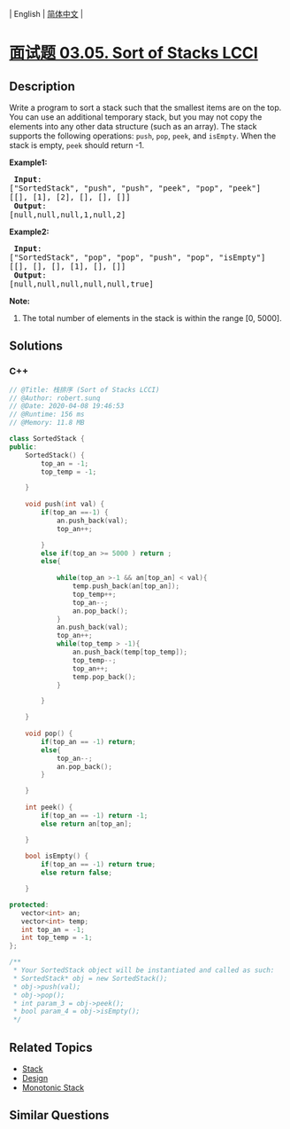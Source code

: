 
| English | [简体中文](README.md) |

# [面试题 03.05. Sort of Stacks LCCI](https://leetcode.cn//problems/sort-of-stacks-lcci/)

## Description

<p>Write a program to sort a stack such that the smallest items are on the top. You can use an additional temporary stack, but you may not copy the elements into any other data structure (such as an array). The stack supports the following operations: <code>push</code>, <code>pop</code>, <code>peek</code>, and <code>isEmpty</code>. When the stack is empty, <code>peek</code> should return -1.</p>

<p><strong>Example1:</strong></p>

<pre>
<strong> Input</strong>: 
[&quot;SortedStack&quot;, &quot;push&quot;, &quot;push&quot;, &quot;peek&quot;, &quot;pop&quot;, &quot;peek&quot;]
[[], [1], [2], [], [], []]
<strong> Output</strong>: 
[null,null,null,1,null,2]
</pre>

<p><strong>Example2:</strong></p>

<pre>
<strong> Input</strong>:  
[&quot;SortedStack&quot;, &quot;pop&quot;, &quot;pop&quot;, &quot;push&quot;, &quot;pop&quot;, &quot;isEmpty&quot;]
[[], [], [], [1], [], []]
<strong> Output</strong>: 
[null,null,null,null,null,true]
</pre>

<p><strong>Note:</strong></p>

<ol>
	<li>The total number of elements in the stack is within the range [0, 5000].</li>
</ol>


## Solutions


### C++

```C++
// @Title: 栈排序 (Sort of Stacks LCCI)
// @Author: robert.sunq
// @Date: 2020-04-08 19:46:53
// @Runtime: 156 ms
// @Memory: 11.8 MB

class SortedStack {
public:
    SortedStack() {
        top_an = -1;
        top_temp = -1;

    }
    
    void push(int val) {
        if(top_an ==-1) {
            an.push_back(val);
            top_an++;

        }
        else if(top_an >= 5000 ) return ;
        else{
            
            while(top_an >-1 && an[top_an] < val){
                temp.push_back(an[top_an]);
                top_temp++;
                top_an--;
                an.pop_back();
            }
            an.push_back(val);
            top_an++;
            while(top_temp > -1){
                an.push_back(temp[top_temp]);
                top_temp--;
                top_an++;
                temp.pop_back();
            }

        }

    }
    
    void pop() {
        if(top_an == -1) return;
        else{
            top_an--;
            an.pop_back();
        }

    }
    
    int peek() {
        if(top_an == -1) return -1;
        else return an[top_an];

    }
    
    bool isEmpty() {
        if(top_an == -1) return true;
        else return false;

    }

protected: 
   vector<int> an;
   vector<int> temp;
   int top_an = -1;
   int top_temp = -1;
};

/**
 * Your SortedStack object will be instantiated and called as such:
 * SortedStack* obj = new SortedStack();
 * obj->push(val);
 * obj->pop();
 * int param_3 = obj->peek();
 * bool param_4 = obj->isEmpty();
 */
```



## Related Topics

- [Stack](https://leetcode.cn//tag/stack)
- [Design](https://leetcode.cn//tag/design)
- [Monotonic Stack](https://leetcode.cn//tag/monotonic-stack)

## Similar Questions


